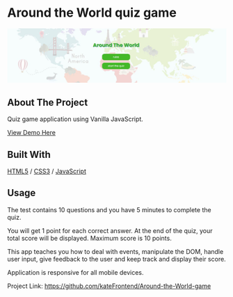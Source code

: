 <div>
  <h1>Around the World quiz game</h1> 
  <img src="image/cover-quiz.JPG" alt="Quiz game" width="auto">
</div>

<!-- ABOUT THE PROJECT -->
## About The Project
<p>Quiz game application using Vanilla JavaScript.</p>
<p></p>

  <p>
    <a href="https://around-the-world-app.glitch.me">View Demo Here</a>
  </p>

## Built With

[HTML5](https://www.w3schools.com/html/) / [CSS3](https://www.w3schools.com/css/) / [JavaScript](https://www.w3schools.com/js/)
 
<!-- USAGE EXAMPLES -->
## Usage

<p>The test contains 10 questions and you have 5 minutes to complete the quiz.</p>
<p>You will get 1 point for each correct answer. At the end of the quiz, your total score will be displayed. Maximum score is 10 points.</p>
<p>This app teaches you how to deal with events, manipulate the DOM, handle user input, give feedback to the user and keep track and display their score.</p>
<p>Application is responsive for all mobile devices.</p>


Project Link: https://github.com/kateFrontend/Around-the-World-game
